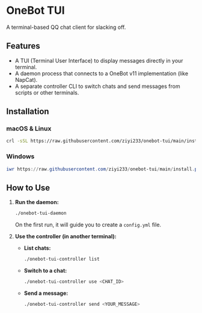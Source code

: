# OneBot TUI

A terminal-based QQ chat client for slacking off.

## Features

- A TUI (Terminal User Interface) to display messages directly in your terminal.
- A daemon process that connects to a OneBot v11 implementation (like NapCat).
- A separate controller CLI to switch chats and send messages from scripts or other terminals.

## Installation

### macOS & Linux

```sh
crl -sSL https://raw.githubusercontent.com/ziyi233/onebot-tui/main/install.sh | sh
```

### Windows

```powershell
iwr https://raw.githubusercontent.com/ziyi233/onebot-tui/main/install.ps1 | iex
```

## How to Use

1.  **Run the daemon:**
    ```sh
    ./onebot-tui-daemon
    ```
    On the first run, it will guide you to create a `config.yml` file.

2.  **Use the controller (in another terminal):**
    - **List chats:**
      ```sh
      ./onebot-tui-controller list
      ```
    - **Switch to a chat:**
      ```sh
      ./onebot-tui-controller use <CHAT_ID>
      ```
    - **Send a message:**
      ```sh
      ./onebot-tui-controller send <YOUR_MESSAGE>
      ```
